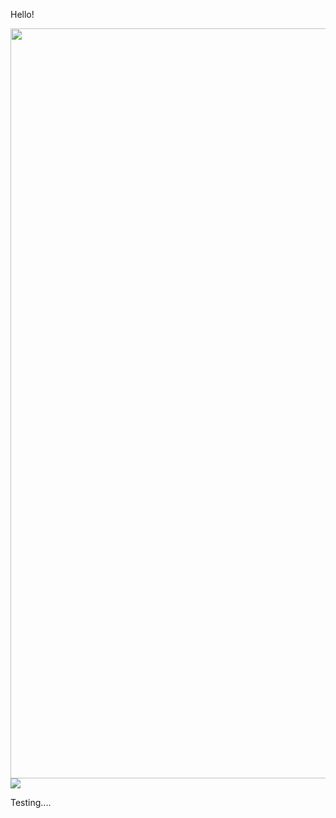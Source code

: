 Hello!

<img src="http://sysrq.net.pl/yummy/html/assets/video/presentation3.gif" width="1200">
<img src="http://placekitten.com/200/287">

Testing....